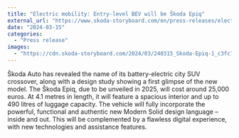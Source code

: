 ```yaml
---
title: "Electric mobility: Entry-level BEV will be Škoda Epiq"
external_url: "https://www.skoda-storyboard.com/en/press-releases/electric-mobility-entry-level-bev-will-be-skoda-epiq/"
date: "2024-03-15"
categories:
  - "Press release"
images:
  - "https://cdn.skoda-storyboard.com/2024/03/240315_Skoda-Epiq-1_c3fc75da.jpg"
---
```


 Škoda Auto has revealed the name of its battery-electric city SUV crossover, along with a design study showing a first glimpse of the new model. The Škoda Epiq, due to be unveiled in 2025, will cost around 25,000 euros. At 4.1 metres in length, it will feature a spacious interior and up to 490 litres of luggage capacity. The vehicle will fully incorporate the powerful, functional and authentic new Modern Solid design language – inside and out. This will be complemented by a flawless digital experience, with new technologies and assistance features.